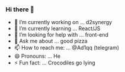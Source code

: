 ### Hi there 👋

- 🔭 I’m currently working on ... d2synergy
- 🌱 I’m currently learning ... React/JS
- 🤔 I’m looking for help with ... front-end
- 💬 Ask me about ... good pizza
- 📫 How to reach me: ... @Ad1qq  (telegram)
- 😄 Pronouns: ... He
- ⚡ Fun fact: ... Crocodiles go lying

